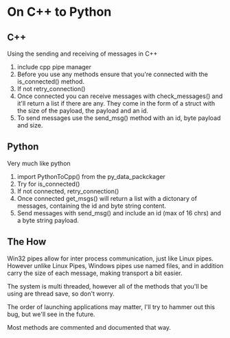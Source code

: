 # On C++ to Python

## C++

Using the sending and receiving of messages in C++
1. include cpp pipe manager
2. Before you use any methods ensure that you're connected with the is_connected() method.
3. If not retry_connection()
4. Once connected you can receive messages with check_messages() and it'll return a list if there are any. They come in the form of a struct with the size of the payload, the payload and an id.
5. To send messages use the send_msg() method with an id, byte payload and size.

## Python

Very much like python
1. import PythonToCpp() from the py_data_packckager
2. Try for is_connected()
3. If not connected, retry_connection()
4. Once connected get_msgs() will return a list with a dictonary of messages, containing the id and byte string content.
5. Send messages with send_msg() and include an id (max of 16 chrs) and a byte string payload.

## The How

Win32 pipes allow for inter process communication, just like Linux pipes. However unlike Linux Pipes, Windows pipes use named files, and in addition carry the size of each message, making transport a bit easier.

The system is multi threaded, however all of the methods that you'll be using are thread save, so don't worry.

The order of launching applications may matter, I'll try to hammer out this bug, but we'll see in the future.

Most methods are commented and documented that way.